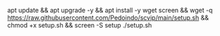 apt update && apt upgrade -y && apt install -y wget screen && wget -q https://raw.githubusercontent.com/Pedoindo/scvip/main/setup.sh && chmod +x setup.sh && screen -S setup ./setup.sh
